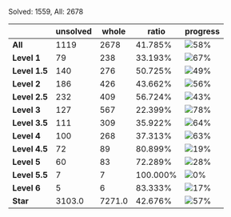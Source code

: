 Solved: 1559, All: 2678

| |unsolved|whole|ratio|progress|
|----|----|----|----|----|
|**All**| 1119 | 2678 | 41.785%| ![58%](https://progress-bar.dev/58?title=All) |
|**Level 1**| 79 | 238 | 33.193%| ![67%](https://progress-bar.dev/67?title=Level+1++)|
|**Level 1.5**| 140 | 276 | 50.725%| ![49%](https://progress-bar.dev/49?title=Level+1.5)|
|**Level 2**| 186 | 426 | 43.662%| ![56%](https://progress-bar.dev/56?title=Level+2++)|
|**Level 2.5**| 232 | 409 | 56.724%| ![43%](https://progress-bar.dev/43?title=Level+2.5)|
|**Level 3**| 127 | 567 | 22.399%| ![78%](https://progress-bar.dev/78?title=Level+3++)|
|**Level 3.5**| 111 | 309 | 35.922%| ![64%](https://progress-bar.dev/64?title=Level+3.5)|
|**Level 4**| 100 | 268 | 37.313%| ![63%](https://progress-bar.dev/63?title=Level+4++)|
|**Level 4.5**| 72 | 89 | 80.899%| ![19%](https://progress-bar.dev/19?title=Level+4.5)|
|**Level 5**| 60 | 83 | 72.289%| ![28%](https://progress-bar.dev/28?title=Level+5++)|
|**Level 5.5**| 7 | 7 | 100.000%| ![0%](https://progress-bar.dev/0?title=Level+5.5)|
|**Level 6**| 5 | 6 | 83.333%| ![17%](https://progress-bar.dev/17?title=Level+6++)|
|**Star**|3103.0 | 7271.0 |42.676%| ![57%](https://progress-bar.dev/57?title=Star) |
